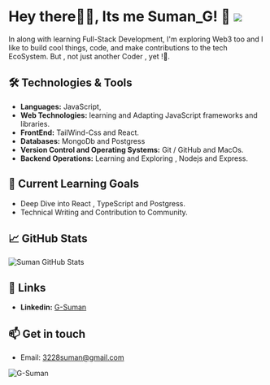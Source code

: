 # Hey there👋🏻, Its me Suman_G! 👋 ![](https://komarev.com/ghpvc/?username=G-Suman)

In along with learning Full-Stack Development, I'm exploring Web3 too and I like to build cool things, code, and make contributions to the tech EcoSystem.
But , not just another Coder , yet !🫡.

## 🛠️ Technologies & Tools

- **Languages:**  JavaScript, 
- **Web Technologies:** learning and Adapting JavaScript frameworks and libraries.
-  **FrontEnd:** TailWind-Css and React.
- **Databases:** MongoDb and Postgress
- **Version Control and Operating Systems:** Git / GitHub and MacOs.
- **Backend Operations:** Learning and Exploring , Nodejs and Express.

## 🌱 Current Learning Goals

-  Deep Dive into React , TypeScript and Postgress.
- Technical Writing and Contribution to Community.

## 📈 GitHub Stats

![Suman GitHub Stats](https://github-readme-stats.vercel.app/api?username=G-Suman&show_icons=true&hide_title=true&count_private=true&hide=prs&theme=dark)

## 🔗 Links

- **Linkedin:** [G-Suman](https://www.linkedin.com/in/0107sumangiri/)


## 📫 Get in touch

- Email: 3228suman@gmail.com

<p><img align="center" src="https://github-readme-streak-stats.herokuapp.com/?user=G-Suman&" alt="G-Suman" /></p>
